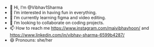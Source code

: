 - 👋 Hi, I’m @Vibhav1Sharma
- 👀 I’m interested in having fun in everything.
- 🌱 I’m currently learning figma and video editing.
- 💞️ I’m looking to collaborate on coding projects.
- 📫 How to reach me https://www.instagram.com/maivibhavhoon/ and https://www.linkedin.com/in/vibhav-sharma-6599b4287/
- 😄 Pronouns: she/her

<!---
Vibhav Sharma/Vibhav Sharma is a ✨ special ✨ repository because its `README.md` (this file) appears on your GitHub profile.
You can click the Preview link to take a look at your changes.
--->
